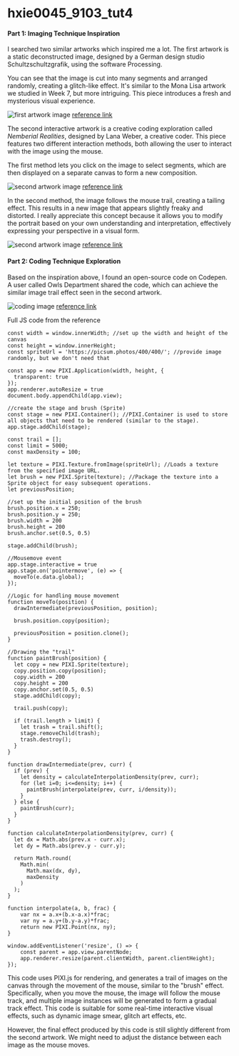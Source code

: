 # hxie0045_9103_tut4
#### Part 1: Imaging Technique Inspiration

I searched two similar artworks which inspired me a lot. The first artwork is a static deconstructed image, designed by a German design studio Schultzschultzgrafik, using the software Processing. 

You can see that the image is cut into many segments and arranged randomly, creating a glitch-like effect. It's similar to the Mona Lisa artwork we studied in Week 7, but more intriguing. This piece introduces a fresh and mysterious visual experience.

![first artwork image](readmeImage/WechatIMG1652.jpg)
[reference link](https://www.instagram.com/p/CGZ6X8shvqn/?igshid=i49e08v8iso6)

The second interactive artwork is a creative coding exploration called *Nemberial Realities*, designed by Lana Weber, a creative coder. This piece features two different interaction methods, both allowing the user to interact with the image using the mouse. 

The first method lets you click on the image to select segments, which are then displayed on a separate canvas to form a new composition.

![second artwork image](readmeImage/WechatIMG1653.jpg)
[reference link](https://lenaweber.com/archives/357)

In the second method, the image follows the mouse trail, creating a tailing effect. This results in a new image that appears slightly freaky and distorted. I really appreciate this concept because it allows you to modify the portrait based on your own understanding and interpretation, effectively expressing your perspective in a visual form.

![second artwork image](readmeImage/WechatIMG1654.jpg)
[reference link](https://lenaweber.com/archives/357)

#### Part 2: Coding Technique Exploration

Based on the inspiration above, I found an open-source code on Codepen. A user called Owls Department shared the code, which can achieve the similar image trail effect seen in the second artwork.

![coding image](readmeImage/WechatIMG1655.jpg)
[reference link](https://codepen.io/owls/pen/vvbxYQ)

Full JS code from the reference
```
const width = window.innerWidth; //set up the width and height of the canvas
const height = window.innerHeight;
const spriteUrl = 'https://picsum.photos/400/400/'; //provide image randomly, but we don't need that

const app = new PIXI.Application(width, height, { 
  transparent: true
});
app.renderer.autoResize = true
document.body.appendChild(app.view);

//create the stage and brush (Sprite)
const stage = new PIXI.Container(); //PIXI.Container is used to store all objects that need to be rendered (similar to the stage).
app.stage.addChild(stage);

const trail = [];
const limit = 5000;
const maxDensity = 100;

let texture = PIXI.Texture.fromImage(spriteUrl); //Loads a texture from the specified image URL.
let brush = new PIXI.Sprite(texture); //Package the texture into a Sprite object for easy subsequent operations.
let previousPosition;

//set up the initial position of the brush
brush.position.x = 250;
brush.position.y = 250;
brush.width = 200
brush.height = 200
brush.anchor.set(0.5, 0.5)

stage.addChild(brush);

//Mousemove event
app.stage.interactive = true
app.stage.on('pointermove', (e) => {
  moveTo(e.data.global);
});

//Logic for handling mouse movement
function moveTo(position) {
  drawIntermediate(previousPosition, position);

  brush.position.copy(position);
  
  previousPosition = position.clone();
}

//Drawing the "trail"
function paintBrush(position) {
  let copy = new PIXI.Sprite(texture);
  copy.position.copy(position);
  copy.width = 200
  copy.height = 200
  copy.anchor.set(0.5, 0.5)
  stage.addChild(copy);
  
  trail.push(copy);
  
  if (trail.length > limit) {
    let trash = trail.shift();
    stage.removeChild(trash);
    trash.destroy();
  }
}

function drawIntermediate(prev, curr) {
  if (prev) {
    let density = calculateInterpolationDensity(prev, curr);
    for (let i=0; i<=density; i++) {
      paintBrush(interpolate(prev, curr, i/density));
    }
  } else {
    paintBrush(curr);  
  }
}

function calculateInterpolationDensity(prev, curr) {
  let dx = Math.abs(prev.x - curr.x);
  let dy = Math.abs(prev.y - curr.y);
  
  return Math.round(
    Math.min(
      Math.max(dx, dy),
      maxDensity
    )
  );
}

function interpolate(a, b, frac) {
    var nx = a.x+(b.x-a.x)*frac;
    var ny = a.y+(b.y-a.y)*frac;
    return new PIXI.Point(nx, ny);
}

window.addEventListener('resize', () => {
	const parent = app.view.parentNode;
	app.renderer.resize(parent.clientWidth, parent.clientHeight);
});
```

This code uses PIXI.js for rendering, and generates a trail of images on the canvas through the movement of the mouse, similar to the "brush" effect. Specifically, when you move the mouse, the image will follow the mouse track, and multiple image instances will be generated to form a gradual track effect. This code is suitable for some real-time interactive visual effects, such as dynamic image smear, glitch art effects, etc. 

However, the final effect produced by this code is still slightly different from the second artwork. We might need to adjust the distance between each image as the mouse moves.




